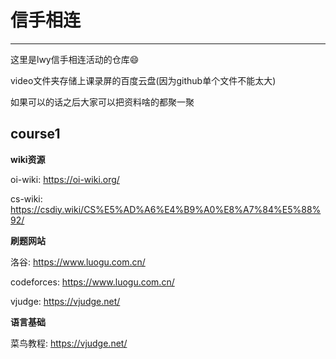 # 信手相连
---
这里是lwy信手相连活动的仓库:smile:

video文件夹存储上课录屏的百度云盘(因为github单个文件不能太大)

如果可以的话之后大家可以把资料啥的都聚一聚

## course1
**wiki资源**

oi-wiki: https://oi-wiki.org/

cs-wiki: https://csdiy.wiki/CS%E5%AD%A6%E4%B9%A0%E8%A7%84%E5%88%92/

**刷题网站**

洛谷: https://www.luogu.com.cn/

codeforces: https://www.luogu.com.cn/

vjudge: https://vjudge.net/

**语言基础**

菜鸟教程: https://vjudge.net/
